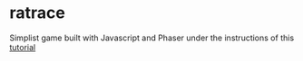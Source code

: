# ratrace
Simplist game built with Javascript and Phaser under the instructions of this [tutorial](https://www.lesscake.com/phaser-game-tutorial)
